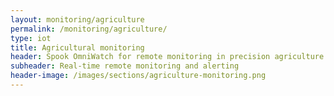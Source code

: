 ```yaml
---
layout: monitoring/agriculture
permalink: /monitoring/agriculture/ 
type: iot
title: Agricultural monitoring
header: Spook OmniWatch for remote monitoring in precision agriculture.
subheader: Real-time remote monitoring and alerting
header-image: /images/sections/agriculture-monitoring.png
---
```

